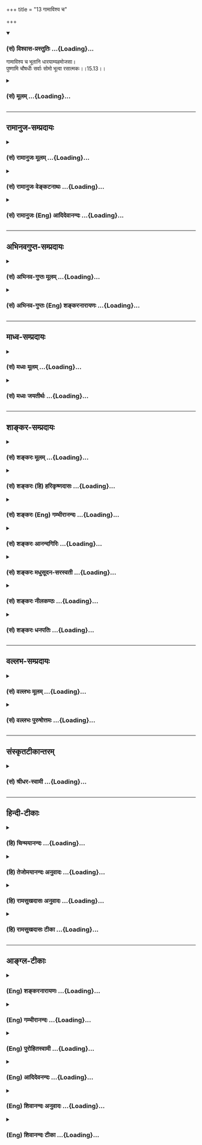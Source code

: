 +++
title = "13 गामाविश्य च"

+++
<div class="js_include" newlevelforh1="3" title="(सं) विश्वास-प्रस्तुतिः" unfilled url="/purANam/mahAbhAratam/06-bhIShma-parva/02-bhagavad-gItA-parva/saMskRtam/vishvAsa-prastutiH/15_puruShottama-yogaH/13_gAmAvishya_cha.md">
<details open><summary><h3>(सं) विश्वास-प्रस्तुतिः ...{Loading}...</h3></summary>

गामाविश्य च भूतानि धारयाम्यहमोजसा।  
पुष्णामि चौषधीः सर्वाः सोमो भूत्वा रसात्मकः।।15.13।।
</details>
</div>
<div class="js_include collapsed" newlevelforh1="3" title="(सं) मूलम्" unfilled url="/purANam/mahAbhAratam/06-bhIShma-parva/02-bhagavad-gItA-parva/saMskRtam/mUlam/15_puruShottama-yogaH/13_gAmAvishya_cha.md">
<details><summary><h3>(सं) मूलम् ...{Loading}...</h3></summary>

गामाविश्य च भूतानि धारयाम्यहमोजसा।  
पुष्णामि चौषधीः सर्वाः सोमो भूत्वा रसात्मकः।।15.13।।
</details>
</div>


_________________
## रामानुज-सम्प्रदायः
<div class="js_include collapsed" newlevelforh1="3" title="(सं) रामानुजः मूलम्" unfilled url="/purANam/mahAbhAratam/06-bhIShma-parva/02-bhagavad-gItA-parva/saMskRtam/rAmAnujaH/mUlam/15_puruShottama-yogaH/13_gAmAvishya_cha.md">
<details><summary><h3>(सं) रामानुजः मूलम् ...{Loading}...</h3></summary>

।।15.13।।**अहं** पृथिवीम् **आविश्य** सर्वाणि **भूतानि ओजसा** मम
अप्रतिहतसामर्थ्येन **धारयामि।** तथा अहम् अमृतरसमयः **सोमो भूत्वा
सर्वौषधीः पुष्णामि।**

</details>
</div>
<div class="js_include collapsed" newlevelforh1="3" title="(सं) रामानुजः वेङ्कटनाथः" unfilled url="/purANam/mahAbhAratam/06-bhIShma-parva/02-bhagavad-gItA-parva/saMskRtam/rAmAnujaH/venkaTanAthaH/15_puruShottama-yogaH/13_gAmAvishya_cha.md">
<details><summary><h3>(सं) रामानुजः वेङ्कटनाथः ...{Loading}...</h3></summary>

  
  
।।15.13।। एवमन्येषामपि सर्वेषां तत्तद्विशेषकार्यजननशक्तिः स्वकीयेति
पृथिवीसोमवैश्वानराणां धारणाप्यायनपचनशक्तिभिरुपलक्ष्यते; अन्यथा
स्वशक्तिमात्रकथने प्रकृतवैरूप्यादित्यभिप्रायेणाहपृथिव्याश्च भूतधारिण्या
धारकत्वशक्तिर्मदीयेति। सर्वाणीति -- चराणि स्थावराणि चेत्यर्थः। अन्ये हि
पदार्थाः प्रतिघातिना संयोगेन धारयन्ति अतस्तद्व्यवच्छेदार्थंओजसा इति
स्वासाधारणशक्तिनिर्देशः। तदभावे पृथिव्या धारकत्वशक्तिः
प्रतिहन्येतेत्यभिप्रायेणाहममाप्रतिहतसामर्थ्येनेति। श्रूयते च येन
द्यौरुग्रा पृथिवी च दृढा \[यजुः.का.1।8।5\] स दाधार पृथिवीं द्यामुतेमां
\[ऋक्सं.8।7।3।1\] येनेमे विधृते उभे। विष्णुना विधृते भूमी एतस्य वा
अक्षरस्य प्रशासने गार्गि द्यावापृथिव्यौ विधृते तिष्ठतः \[बृ.उ.3।8।9\]
इति। सोमत्वाकारोऽत्र रसात्मक इति विशेष्यते; तेन पोषणद्वारविवक्षामाह --
अमृतरसमयः सोमो भूत्वेति। अत्र विशेषणशक्त्या रसैः,पुष्णामीति गम्यते।  
  

</details>
</div>
<div class="js_include collapsed" newlevelforh1="3" title="(सं) रामानुजः (Eng) आदिदेवानन्दः" unfilled url="/purANam/mahAbhAratam/06-bhIShma-parva/02-bhagavad-gItA-parva/saMskRtam/rAmAnujaH/english/AdidevAnandaH/15_puruShottama-yogaH/13_gAmAvishya_cha.md">
<details><summary><h3>(सं) रामानुजः (Eng) आदिदेवानन्दः ...{Loading}...</h3></summary>

15.13 Entering the earth I uphold all beings by My strength, namely, by
My irresistible power, Likewise, becoming the Soma consisting of the
juice of the nectar, I nourish all herbs.

</details>
</div>


_________________
## अभिनवगुप्त-सम्प्रदायः
<div class="js_include collapsed" newlevelforh1="3" title="(सं) अभिनव-गुप्तः मूलम्" unfilled url="/purANam/mahAbhAratam/06-bhIShma-parva/02-bhagavad-gItA-parva/saMskRtam/abhinava-guptaH/mUlam/15_puruShottama-yogaH/13_gAmAvishya_cha.md">
<details><summary><h3>(सं) अभिनव-गुप्तः मूलम् ...{Loading}...</h3></summary>

।।15.12 -- 15.14।। यदादित्येत्यादि चतुर्विधमित्यन्तम्।
अर्कादितेजस्त्रयरूपतया दशमाध्यायसूचितसृष्टिस्थितिसंहार \[कर्तृत्व\]
प्रकटीकरणे श्रीगुरवः प्राहुः +++(;N श्रीगुरवस्त्त्वाहुः)+++ -- भूतपञ्चकस्य
समस्तव्यस्ततया यल्लोकधारकत्वं ( लोकद्वयाधारकत्वं च) तद्भगवत एव
माहेश्वर्यमित्येतदनेन \[उक्तमिति\]। तथाहि -- रवितेजसः प्रकाशकत्वं
धारकत्वं च तेजोधराद्वयतादात्म्यात्। तदेतदुक्तम् यदादित्यगतम् इति
गामाविश्य च इति चार्धद्वयेन। चान्द्रं तेजः प्रकाशकं पोषकं च;
धराजलतेजोयोगात् +++(K. omits धरा)+++। तदुक्तम् यच्चन्द्रमसि इत्यनेन भागेन
पुष्णामि चौषधीः सर्वाः सोमो भूत्वा रसात्मकः +++(;N omit चौषधीः -- त्मकः)+++
इति चार्धश्लोकेन। वाह्नं तु तेजः प्रकाशनशोषणदहनस्वेदनपचनात्मकं
पृथिव्यप्तेजोवायुयोगात्। तदेतदिहोक्तम् +++(N तदेवेहोक्तम्)+++ यच्चाग्नौ
इत्यनेन; अहं वैश्वानरः इत्यनेन च +++(S;;N इति श्लोकेन च)+++। नभस्तु
बोधावकाशरूपतया सर्वगतमेव।

</details>
</div>
<div class="js_include collapsed" newlevelforh1="3" title="(सं) अभिनव-गुप्तः (Eng) शङ्करनारायणः" unfilled url="/purANam/mahAbhAratam/06-bhIShma-parva/02-bhagavad-gItA-parva/saMskRtam/abhinava-guptaH/english/shankaranArAyaNaH/15_puruShottama-yogaH/13_gAmAvishya_cha.md">
<details><summary><h3>(सं) अभिनव-गुप्तः (Eng) शङ्करनारायणः ...{Loading}...</h3></summary>

15.13 See Comment under 15.14

</details>
</div>


_________________
## माध्व-सम्प्रदायः
<div class="js_include collapsed" newlevelforh1="3" title="(सं) मध्वः मूलम्" unfilled url="/purANam/mahAbhAratam/06-bhIShma-parva/02-bhagavad-gItA-parva/saMskRtam/madhvaH/mUlam/15_puruShottama-yogaH/13_gAmAvishya_cha.md">
<details><summary><h3>(सं) मध्वः मूलम् ...{Loading}...</h3></summary>

।।15.12 -- 15.14।। पूर्वोक्तमेव ज्ञानं प्रपञ्चयति --
यदादित्यगतमित्यादिना। गां भूमिम्।

</details>
</div>
<div class="js_include collapsed" newlevelforh1="3" title="(सं) मध्वः जयतीर्थः" unfilled url="/purANam/mahAbhAratam/06-bhIShma-parva/02-bhagavad-gItA-parva/saMskRtam/madhvaH/jayatIrthaH/15_puruShottama-yogaH/13_gAmAvishya_cha.md">
<details><summary><h3>(सं) मध्वः जयतीर्थः ...{Loading}...</h3></summary>

।।15.13 -- 15.14।। धेनोरावेशो न भूतधारणे कारणमित्यत आह -- **गामि**ति।

</details>
</div>


_________________
## शाङ्कर-सम्प्रदायः
<div class="js_include collapsed" newlevelforh1="3" title="(सं) शङ्करः मूलम्" unfilled url="/purANam/mahAbhAratam/06-bhIShma-parva/02-bhagavad-gItA-parva/saMskRtam/shankaraH/mUlam/15_puruShottama-yogaH/13_gAmAvishya_cha.md">
<details><summary><h3>(सं) शङ्करः मूलम् ...{Loading}...</h3></summary>

।।15.13।। -- **गां** पृथिवीम् **आविश्य** प्रविश्य **धारयामि भूतानि**
जगत् **अहम् ओजसा** बलेन यत् बलं कामरागविवर्जितम् ऐश्वरं रूपं
जगद्विधारणाय पृथिव्याम् आविष्टं येन पृथिवी गुर्वी न अधः पतति न विदीर्यते
च। तथा च मन्त्रवर्णः -- येन द्यौरुग्रा पृथिवी च दृढा (तै0 सं0 4।1।8)
इति; स दाधार पृथिवीम् (तै0 सं0 4।1।8) इत्यादिश्च। अतः गामाविश्य च भूतानि
चराचराणि धारयामि इति युक्तमुक्तम्। किं च; पृथिव्यां जाताः **ओषधीः
सर्वाः** व्रीहियवाद्याः **पुष्णामि** पुष्टिमतीः रसस्वादुमतीश्च करोमि
**सोमो भूत्वा रसात्मकः** सोमः सन् रसात्मकः रसस्वभावः। सर्वरसानाम् आकरः
सोमः। स हि सर्वरसात्मकः सर्वाः ओषधीः स्वात्मरसान् अनुप्रवेशयन्
पुष्णाति।। किं च --,

</details>
</div>
<div class="js_include collapsed" newlevelforh1="3" title="(सं) शङ्करः (हि) हरिकृष्णदासः" unfilled url="/purANam/mahAbhAratam/06-bhIShma-parva/02-bhagavad-gItA-parva/saMskRtam/shankaraH/hindI/harikRShNadAsaH/15_puruShottama-yogaH/13_gAmAvishya_cha.md">
<details><summary><h3>(सं) शङ्करः (हि) हरिकृष्णदासः ...{Loading}...</h3></summary>

।।15.13।। तथा --, मैं पृथिवीमें प्रविष्ट होकर अपने उस बलसे; जो कि कामना
और आसक्तिसे रहित मेरा ऐश्वर्यबल जगत्को धारण करनेके लिये पृथिवीमें
प्रविष्ट है; जिस बलके कारण भारवती पृथिवी नीचे नहीं गिरती और फटती भी
नहीं; सारे जगत्को धारण करता हूँ। यही बात वेदमन्त्र भी कहते हैं कि जिससे
द्युलोक और भारवती पृथिवी दृढ़ है तथा वह पृथिवीको धारण करता है इत्यादि।
अतः यह कहना ठीक ही है कि मैं पृथिवीमें प्रविष्ट होकर चराचर समस्त
भूतप्राणियोंको धारण करता हूँ। तथा मैं ही रसस्वरूप चन्द्रमा होकर
पृथिवीमें उत्पन्न होनेवाली धान; जौ आदि समस्त ओषधियोंका पोषण करता हूँ
अर्थात् उनको पुष्ट और स्वादयुक्त किया करता हूँ। जो सब रसोंका आत्मा है;
रस ही जिसका स्वभाव है; जो समस्त रसोंकी खानि है वह सोम है; वही अपने रसका
सञ्चार करके; समस्त वनस्पतियोंका पोषण किया करता है।

</details>
</div>
<div class="js_include collapsed" newlevelforh1="3" title="(सं) शङ्करः (Eng) गम्भीरानन्दः" unfilled url="/purANam/mahAbhAratam/06-bhIShma-parva/02-bhagavad-gItA-parva/saMskRtam/shankaraH/english/gambhIrAnandaH/15_puruShottama-yogaH/13_gAmAvishya_cha.md">
<details><summary><h3>(सं) शङ्करः (Eng) गम्भीरानन्दः ...{Loading}...</h3></summary>

15.13 Ca, and; avisya, entering; gam, the earth; aham, I; dharayami,
sustain; bhutani, the beings, the world; ojasa, through (My) power, the
power that belongs to God and is free from passing and attachment, (and)
which has penetrated the earth to support it, and owing to which the
heavy earth does not fall and does not crumble. There is a similar
mantra: 'By which the heaven is made mighty, and the earth firm' (Tai.
Sam. 4.1.8.5), and also, 'He supported the earth' (op.cit., 4.1.8.3),
etc. Hence, it has rightly been said, 'Entering the earth I sustain the
moving and non-moving beings.' Moreover, pusnami, I nourish, I make
healthy and full of the sweet flavour of juices; sarvah, all; osadhih,
the plants-paddy, barley, etc.; bhutva, by becoming; somah, Soma;
rasatmakah, which is of the nature of sap. Soma consists of all the
juices; it is the source of all juices. Indeed, it nourishes all plants
by infusing its own juice into everything. Besides,

</details>
</div>
<div class="js_include collapsed" newlevelforh1="3" title="(सं) शङ्करः आनन्दगिरिः" unfilled url="/purANam/mahAbhAratam/06-bhIShma-parva/02-bhagavad-gItA-parva/saMskRtam/shankaraH/AnandagiriH/15_puruShottama-yogaH/13_gAmAvishya_cha.md">
<details><summary><h3>(सं) शङ्करः आनन्दगिरिः ...{Loading}...</h3></summary>

।।15.13।। इतश्च सर्वात्मत्वं प्रकृतपदस्य युक्तमित्याह -- **किञ्चेति।**
ईश्वरो हि पृथिवीदेवतारूपेण पृथिवीं प्रविश्य भूतशब्दितं जगदैश्वरेणैव बलेन
बिभर्ति। ततो गुर्व्यपि पृथिवी विदीर्य नाधो निपततीत्यत्र प्रमाणमाह --
**तथाचेति।** परस्यैव हिरण्यगर्भात्मनावस्थानान्न मन्त्रयोरन्यपरतेति भावः।
देवतात्मना द्यावापृथिव्योरुग्रत्वमुद्धरणत्वसामर्थ्यं तथापीश्वरायत्तमेव
स्वरूपधारणं तदपेक्षया दुर्बलत्वादिति द्रष्टव्यम्। ईश्वरस्य सर्वात्मत्वे
हेत्वन्तरमाह -- **किञ्चेति।** रसात्मकसोमरूपतापत्तावपि कथमोषधीरीश्वरः
सर्वाः पुष्णातीत्याशङ्क्याह -- **सर्वेति।**

</details>
</div>
<div class="js_include collapsed" newlevelforh1="3" title="(सं) शङ्करः मधुसूदन-सरस्वती" unfilled url="/purANam/mahAbhAratam/06-bhIShma-parva/02-bhagavad-gItA-parva/saMskRtam/shankaraH/madhusUdana-sarasvatI/15_puruShottama-yogaH/13_gAmAvishya_cha.md">
<details><summary><h3>(सं) शङ्करः मधुसूदन-सरस्वती ...{Loading}...</h3></summary>

।।15.13।। किंच गां पृथिवीं पृथिवीदेवतारूपेणाविश्य ओजसा निजेन बलेन पृथिवीं
धूलिमुष्टितुल्यां दृढीकृत्य भूतानि पृथिव्याधेयानि वस्तून्यहमेव धारयामि।
अन्यथा पृथिवी सिकतामुष्टिवद्विशीर्येताधो निमज्जेद्वा। येन द्यौरुग्रा
पृथिवी च दृढा इति मन्त्रवर्णात्स दाधार पृथिवीं इति च हिरण्यगर्भभावापन्नं
भगवन्तमेवाह। किंच रसात्मकः सर्वरसस्वभावः सोमो भूत्वा ओषधीः सर्वा
व्रीहियवाद्याः पृथिव्यां जाता अहमेव पुष्णामि पुष्टिमतीः स्वादुमतीश्च
करोमि।

</details>
</div>
<div class="js_include collapsed" newlevelforh1="3" title="(सं) शङ्करः नीलकण्ठः" unfilled url="/purANam/mahAbhAratam/06-bhIShma-parva/02-bhagavad-gItA-parva/saMskRtam/shankaraH/nIlakaNThaH/15_puruShottama-yogaH/13_gAmAvishya_cha.md">
<details><summary><h3>(सं) शङ्करः नीलकण्ठः ...{Loading}...</h3></summary>

।।15.13।। न केवलमादित्यादिगतप्रकाशनसामर्थ्यं मामकमपि तु पृथिव्यादिगतं
भूतधारणव्यापनसामर्थ्यमपि मदीयमेवेत्याह -- **गामिति।** गां पृथिवीमाविश्य
तां पृथिवीं दृढां कृत्वा भूतान्यहमेव धारयामि ओजसा बलेन। अन्यथा पृथिवी
सिकतामुष्टिवद्विशीर्येत। तथा च मन्त्रवर्णःयेन द्यौरुग्रा पृथिवी च दृढा
इति। स दाधार पृथिवीं इति। च तथाहमेव सोमो रसात्मको जलात्मकःरसो जलं रसो
हर्षः इत्यनेकार्थमञ्जरी। जलमयो भूत्वा सर्वा ओषधीः पुष्णामि च रसवतीः
पुष्टाश्च करोमि। सोमो हि स्वात्मरसानुप्रवेशेन सर्वा ओषधीः पुष्णातीति
प्रसिद्धम्।

</details>
</div>
<div class="js_include collapsed" newlevelforh1="3" title="(सं) शङ्करः धनपतिः" unfilled url="/purANam/mahAbhAratam/06-bhIShma-parva/02-bhagavad-gItA-parva/saMskRtam/shankaraH/dhanapatiH/15_puruShottama-yogaH/13_gAmAvishya_cha.md">
<details><summary><h3>(सं) शङ्करः धनपतिः ...{Loading}...</h3></summary>

।।15.13।। किंच यद्धलं कामरागविवर्जितमैश्वरं जगद्विधाराणाय
पृथिव्यामाविष्टं येन गुर्वी पृथ्वी नाधः पतति नापि
सिकतामुष्टिवज्जलोपरिस्थितापि विशीर्यते। तथाच मन्त्रवर्णःयेन द्योरुग्रा
पृथिवी च दृढा इति;स दाधार पृथिवीं इति च; तेनौजसा बलेन गां पृथिवीमाविश्य
प्रविश्य भूतानि चराचराणि धारयामि। किंच रसात्मकः सर्वरसस्वभावः सोमो
भूत्वा स्वात्मरसावेशेन पृथिव्या जाता ओषधीः सर्वा व्रीहियवाद्याः पुष्णामि
पुष्टिमती रसस्वादवतीश्च करोमि।

</details>
</div>


_________________
## वल्लभ-सम्प्रदायः
<div class="js_include collapsed" newlevelforh1="3" title="(सं) वल्लभः मूलम्" unfilled url="/purANam/mahAbhAratam/06-bhIShma-parva/02-bhagavad-gItA-parva/saMskRtam/vallabhaH/mUlam/15_puruShottama-yogaH/13_gAmAvishya_cha.md">
<details><summary><h3>(सं) वल्लभः मूलम् ...{Loading}...</h3></summary>

।।15.13।। किञ्च सूर्यादिष्विव भूम्यादिष्वपि या धारणपोषणपाचनशक्तिः साऽपि
मदीयेत्याह -- गामिति। ओजसा भुवमाविश्य भूतानि धारयामि तत्र
धारणशक्तिर्मदंशतेजोभूता। पोषणशक्तिमाह -- सोम एव पुष्णामीति
रसात्मकोऽमृतमयः सोमो भूत्वौषधीः व्रीह्याद्याः पुष्णामि। इदं च
सोमोत्पत्तौ निरूपितम्।

</details>
</div>
<div class="js_include collapsed" newlevelforh1="3" title="(सं) वल्लभः पुरुषोत्तमः" unfilled url="/purANam/mahAbhAratam/06-bhIShma-parva/02-bhagavad-gItA-parva/saMskRtam/vallabhaH/puruShottamaH/15_puruShottama-yogaH/13_gAmAvishya_cha.md">
<details><summary><h3>(सं) वल्लभः पुरुषोत्तमः ...{Loading}...</h3></summary>

  
  
।।15.13।। एवमेव सर्वरूपो भूत्वा सर्वं करोमीत्याह -- गामाविश्येति। गां
पृथ्वीं ओजसा बलेन आविश्य अहं भूतानि धारयामि। अहमेव सोमः अमृतमयरसात्मको
रसमयो भूत्वा औषधीः सर्वा व्रीह्यादिकाः भूतानां पृथ्वीरूपेण धृतानां
रसपोषार्थं पुष्णामि पुष्टाः करोमि वर्धयामीत्यर्थः।  
  

</details>
</div>


_________________
## संस्कृतटीकान्तरम्
<div class="js_include collapsed" newlevelforh1="3" title="(सं) श्रीधर-स्वामी" unfilled url="/purANam/mahAbhAratam/06-bhIShma-parva/02-bhagavad-gItA-parva/saMskRtam/shrIdhara-svAmI/15_puruShottama-yogaH/13_gAmAvishya_cha.md">
<details><summary><h3>(सं) श्रीधर-स्वामी ...{Loading}...</h3></summary>

।।15.13।। किंच **-- गामाविश्येति।** गां पृथ्वीमोजसा बलेनाधिष्ठाय अहमेव
चराचराणि भूतानि धारयामि; अहमेव रसमयः सोमो भूत्वा व्रीह्याद्यौषधीः सर्वाः
संवर्धयामि।

</details>
</div>


_________________
## हिन्दी-टीकाः
<div class="js_include collapsed" newlevelforh1="3" title="(हि) चिन्मयानन्दः" unfilled url="/purANam/mahAbhAratam/06-bhIShma-parva/02-bhagavad-gItA-parva/hindI/chinmayAnandaH/15_puruShottama-yogaH/13_gAmAvishya_cha.md">
<details><summary><h3>(हि) चिन्मयानन्दः ...{Loading}...</h3></summary>

।।15.13।। निसन्देह कृत्रिम उर्वरकों के आविष्कार के बहुत पूर्व से पृथ्वी
का दीर्घ इतिहास रहा है। संभवत अतीत के कुछ युगों में वर्तमान समय से भी
अधिक जनसंख्या इस पृथ्वी रही होगी। इस पर भी पृथ्वी ने जीवन को धारण कर रखा
है। इस लोक के प्राणियों के धारणपोषण करने की पृथ्वी की क्षमता; उष्णता;
खनिज द्रव्य आदि सभी भगवान् के ओजस्वरूप हैं। इसका अर्थ यह हुआ कि जो
चैतन्य सूर्य की उपाधि में प्रकाश तथा उष्णता के रूप में व्यक्त होता है;
वही चैतन्य पृथ्वी में उसकी उर्वरा शक्ति और जीवन को धारण करने वाली गुप्त
पौष्टिकता के रूप में व्यक्त होता है। रसस्वरूप चन्द्रमा बनकर मैं औषधियों
का पोषण करता हूँ वही एक चेतन तत्त्व चन्द्रमा के माध्यम से चन्द्रप्रकाश
के रूप में व्यक्त होकर वनस्पतियों को पौष्टिक तत्त्वों से भर देता है। यदि
इस कथन को पूर्व की पीढ़ी ने अस्वीकार किया होगा; तो आज की वैज्ञानिक
शिक्षा पाये हुये विद्यार्थी गण इस कथन को चुनौती देने का साहस नहीं
करेंगे। आधुनिक कृषि विज्ञान यह सिद्ध करता है कि ग्रहमण्डलों का; और विशेष
रूप से चन्द्रमा का; कृषि की अनुमानित उपज से एक अटूट सम्बन्ध है आधुनिक
प्रयोगों से प्राप्त विवरणानुसार जहाँ टमाटर के बीजों को पूर्णिमा के दिन
बोया गया और पुन पूर्णिमा के दिन ही तोड़ा गया; तो वहाँ अनुसंधानकर्ताओं ने
पाया कि टमाटर की उपज सामान्य की अपेक्षा अधिक हुई थी। यह एक सुविदित और
सर्वत्र स्वीकृत तथ्य है कि बीजों के लिये सुरक्षित रखे गये धान को न केवल
सूर्य के ताप में सुखाया जाता है; वरन् उसे चन्द्रमा के प्रकाश में भी रखा
जाता है। प्राकृतिक तथा आयुर्वेदिक चिकित्सक भी कुछ औषधियों को किसी
निश्चित अवधि तक चन्द्रमा के प्रकाश में रखते हैं; और उनका यह कथन है कि
इससे उन औषधियों में रोगोपचार की क्षमता आ,जाती है। इस श्लोक में इन सभी
तथ्यों को इंगित मात्र किया गया है; जिससे यह सिद्ध होता है कि भगवान्
श्रीकृष्ण का कथन अवैज्ञानिक नहीं है। भौतिक जगत् के सूर्य; चन्द्रमा और
अग्नि ये ऊर्जा के स्रोत वस्तुत अनन्तस्वरूप परमात्मा ही हैं। सूर्य में यह
प्रकाश है और चन्द्रमा में वह रसस्वरूप पोषक तत्त्व है। वही चैतन्य पृथ्वी
में प्रवेश कर समस्त प्राणियों का धारणपोषण करने वाला बन जाता है। और

</details>
</div>
<div class="js_include collapsed" newlevelforh1="3" title="(हि) तेजोमयानन्दः अनुवादः" unfilled url="/purANam/mahAbhAratam/06-bhIShma-parva/02-bhagavad-gItA-parva/hindI/tejomayAnandaH/anuvAdaH/15_puruShottama-yogaH/13_gAmAvishya_cha.md">
<details><summary><h3>(हि) तेजोमयानन्दः अनुवादः ...{Loading}...</h3></summary>

।।15.13।। मैं ही पृथ्वी में प्रवेश करके अपने ओज से भूतमात्र को धारण करता
हूँ और रसस्वरूप चन्द्रमा बनकर समस्त औषधियों का अर्थात् वनस्पतियों का
पोषण करता हूँ।।  
  

</details>
</div>
<div class="js_include collapsed" newlevelforh1="3" title="(हि) रामसुखदासः अनुवादः" unfilled url="/purANam/mahAbhAratam/06-bhIShma-parva/02-bhagavad-gItA-parva/hindI/rAmasukhadAsaH/anuvAdaH/15_puruShottama-yogaH/13_gAmAvishya_cha.md">
<details><summary><h3>(हि) रामसुखदासः अनुवादः ...{Loading}...</h3></summary>

।।15.13।। मैं ही पृथ्वीमें प्रविष्ट होकर अपनी शक्तिसे समस्त प्राणियोंको
धारण करता हूँ; और मैं ही रसमय चन्द्रमाके रूपमें समस्त
ओषधियों-(वनस्पतियों-) को पुष्ट करता हूँ।

</details>
</div>
<div class="js_include collapsed" newlevelforh1="3" title="(हि) रामसुखदासः टीका" unfilled url="/purANam/mahAbhAratam/06-bhIShma-parva/02-bhagavad-gItA-parva/hindI/rAmasukhadAsaH/TIkA/15_puruShottama-yogaH/13_gAmAvishya_cha.md">
<details><summary><h3>(हि) रामसुखदासः टीका ...{Loading}...</h3></summary>

।।15.13।।***व्याख्या --***  **गामाविश्य च भूतानि धारयाम्यहमोजसा --**
भगवान् ही पृथ्वीमें प्रवेश करके उसपर स्थित सम्पूर्ण स्थावरजङ्गम
प्राणियोंको धारण करते हैं। तात्पर्य यह है कि पृथ्वीमें जो धारणशक्ति
देखनेमें आती है; वह पृथ्वीकी अपनी न होकर भगवान्की ही है **(टिप्पणी प₀
774.1)**।  
  
वैज्ञानिक भी इस बातको स्वीकार करते हैं कि पृथ्वीकी अपेक्षा जलका स्तर
ऊँचा है और पृथ्वीपर जलका भाग स्थलकी अपेक्षा बहुत अधिक है **(टिप्पणी प₀
774.2)**। ऐसा होनेपर भी पृथ्वी जलमग्न नहीं होती -- यह भगवान्की
धारणशक्तिका ही प्रभाव है। पृथ्वीके उपलक्षणसे यह समझना चाहिये कि पृथ्वीके
सिवाय जहाँ भी धारणशक्ति देखनेमें आती है; वह सब भगवान्की ही है। पृथ्वीमें
अन्नादि ओषधियोंको उत्पन्न करनेकी (उत्पादिका) शक्ति एवं
गुरुत्वाकर्षणशक्ति भी भगवान्की ही समझनी चाहिये।**पुष्णामि चौषधीः सर्वाः
सोमो भूत्वा रसात्मकः --** चन्द्रमामें दो शक्तियाँ हैं -- प्रकाशिकाशक्ति
और पोषणशक्ति। प्रकाशिकाशक्तिमें अपने प्रभावका वर्णन पूर्वश्लोकमें करनेके
बाद अब भगवान् इस श्लोकमें,चन्द्रमाकी पोषणशक्तिमें अपना प्रभाव बताते हैं
कि चन्द्रमाके माध्यमसे सम्पूर्ण वनस्पतियोंको मैं ही पुष्ट करता
हूँ। चन्द्रमा शुक्लपक्षमें पोषक और कृष्णपक्षमें शोषक होता है।
शुक्लपक्षमें रसमय चन्द्रमाकी मधुर किरणोंसे अमृतवर्षा होनेके कारण ही
लतावृक्षादि पुष्ट होते हैं और फलतेफूलते हैं। माताके उदरमें स्थित शिशु भी
शुक्लपक्षमें वृद्धिको प्राप्त होता है। यहाँ **सोमः** पद चन्द्रलोकका वाचक
है; चन्द्रमण्डलका नहीं। नेत्रोंसे हमें जो दीखता है; वह चन्द्रमण्डल है।
चन्द्रमण्डलसे भी ऊपर (आँखोंसे न दीखनेवाला) चन्द्रलोक है। उपर्युक्त
पदोंमें विशेषरूपसे **सोमः** पद देनेका अभिप्राय यह है कि चन्द्रमामें
प्रकाशके साथसाथ अमृतवर्षाकी शक्ति भी है। वह अमृत पहले चन्द्रलोकसे
चन्द्रमण्डलमें आता है और फिर चन्द्रमण्डलसे भूमण्डलपर आता है। यहाँ
**ओषधीः** पदके अन्तर्गत गेहूँ; चना आदि सब प्रकारके अन्न समझने चाहिये।
चन्द्रमाके द्वारा पुष्ट हुए अन्नका भोजन करनेसे ही मनुष्य; पशु; पक्षी आदि
समस्त प्राणी पुष्टि प्राप्त करते हैं। ओषधियों; वनस्पतियोंमें शरीरको
पुष्ट करनेकी जो शक्ति है; वह चन्द्रमासे आती है। चन्द्रमाकी वह पोषणशक्ति
भी उसकी अपनी न होकर भगवान्की ही है। भगवान् ही चन्द्रमाको निमित्त बनाकर
सबका पोषण करते हैं।  
  
***सम्बन्ध --***  समष्टिशक्तिमें अपना प्रभाव बतानेके बाद अब भगवान् जिस
शक्तिसे व्यष्टिजगत्में क्रियाएँ हो रही हैं; उस व्यष्टिशक्तिमें अपना
प्रभाव बताते हैं।

</details>
</div>


_________________
## आङ्ग्ल-टीकाः
<div class="js_include collapsed" newlevelforh1="3" title="(Eng) शङ्करनारायणः" unfilled url="/purANam/mahAbhAratam/06-bhIShma-parva/02-bhagavad-gItA-parva/english/shankaranArAyaNaH/15_puruShottama-yogaH/13_gAmAvishya_cha.md">
<details><summary><h3>(Eng) शङ्करनारायणः ...{Loading}...</h3></summary>

15.13. And penetrating the earth I support \[all\] beings with \[My\]
energy; being the sapful moon, I nourish all plants.

</details>
</div>
<div class="js_include collapsed" newlevelforh1="3" title="(Eng) गम्भीरानन्दः" unfilled url="/purANam/mahAbhAratam/06-bhIShma-parva/02-bhagavad-gItA-parva/english/gambhIrAnandaH/15_puruShottama-yogaH/13_gAmAvishya_cha.md">
<details><summary><h3>(Eng) गम्भीरानन्दः ...{Loading}...</h3></summary>

15.13 And entering the earth I sustain the beings through (My) power;
and nourish all the plants by becoming Soma \[According to S. and most
other translators, Soma means the moon.-Tr.\] which is of the nature of
sap.

</details>
</div>
<div class="js_include collapsed" newlevelforh1="3" title="(Eng) पुरोहितस्वामी" unfilled url="/purANam/mahAbhAratam/06-bhIShma-parva/02-bhagavad-gItA-parva/english/purohitasvAmI/15_puruShottama-yogaH/13_gAmAvishya_cha.md">
<details><summary><h3>(Eng) पुरोहितस्वामी ...{Loading}...</h3></summary>

15.13 1 enter this world and animate all My creatures with My vitality;
and by My cool moonbeams I nourish the plants.

</details>
</div>
<div class="js_include collapsed" newlevelforh1="3" title="(Eng) आदिदेवनन्दः" unfilled url="/purANam/mahAbhAratam/06-bhIShma-parva/02-bhagavad-gItA-parva/english/AdidevanandaH/15_puruShottama-yogaH/13_gAmAvishya_cha.md">
<details><summary><h3>(Eng) आदिदेवनन्दः ...{Loading}...</h3></summary>

15.13 And entering the earth I uphold all beings by My strength. I
nourish all herbs, becoming the juicy Soma.

</details>
</div>
<div class="js_include collapsed" newlevelforh1="3" title="(Eng) शिवानन्दः अनुवादः" unfilled url="/purANam/mahAbhAratam/06-bhIShma-parva/02-bhagavad-gItA-parva/english/shivAnandaH/anuvAdaH/15_puruShottama-yogaH/13_gAmAvishya_cha.md">
<details><summary><h3>(Eng) शिवानन्दः अनुवादः ...{Loading}...</h3></summary>

15.13 Permeating the earth I support all beings by (My) energy; and
having become the watery moon I nourish all herbs.

</details>
</div>
<div class="js_include collapsed" newlevelforh1="3" title="(Eng) शिवानन्दः टीका" unfilled url="/purANam/mahAbhAratam/06-bhIShma-parva/02-bhagavad-gItA-parva/english/shivAnandaH/TIkA/15_puruShottama-yogaH/13_gAmAvishya_cha.md">
<details><summary><h3>(Eng) शिवानन्दः टीका ...{Loading}...</h3></summary>

15.13 गाम the earth; आविश्य permeating; च and; भूतानि all beings;
धारयामि support; अहम् I; ओजसा by (My) energy; पुष्णामि (I) nourish; च
and; औषधीः the herbs; सर्वाः all; सोमः moon; भूत्वा having become
रसात्मकः watery.Commentary The immanence of the Lord as the
allsustaining life is described in this verse.Ojas The energy of the
Lord (Isvara). The vast heaven and earth are firmly held by this energy.
It permeates the earth to support the world. This energy is destitute of
passion and attachment. As the vast earth is supported by the energy of
the Lord; it does not fall; it is not broken down to pieces and it does
not sink into the nether worlds.The Lord penetrates the earth and
supports all movable and immovable objects by His energy.Rasatmakah
somah The watery moon The moon is regarded as the repository of all
savours or,fluids (Rasas). I; becoming the watery moon; nourish all
herbs and plants such as rice; wheat; etc.; by infusing sap into them;
and make them savoury. I feed the vegetable kingdom with My vital juice
(Ojas) which pervades the soil and generates sweet juice or sap in
herbs; plants and trees. The watery or savoury moon nourishes all herbs
and plants by infusing sap or savours into them.Moreover --

</details>
</div>
